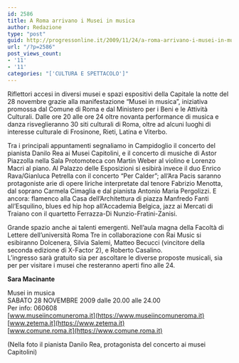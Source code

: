 ```yaml
---
id: 2586
title: A Roma arrivano i Musei in musica
author: Redazione
type: "post"
guid: http://progressonline.it/2009/11/24/a-roma-arrivano-i-musei-in-musica/
url: "/?p=2586"
post_views_count:
- '11'
- '11'
categories: "['CULTURA E SPETTACOLO']"
---
```


Riflettori accesi in diversi musei e spazi espositivi della Capitale la notte del 28 novembre grazie alla manifestazione “Musei in musica”, iniziativa promossa dal Comune di Roma e dal Ministero per i Beni e le Attività Culturali. Dalle ore 20 alle ore 24 oltre novanta performance di musica e danza risveglieranno 30 siti culturali di Roma, oltre ad alcuni luoghi di interesse culturale di Frosinone, Rieti, Latina e Viterbo.

Tra i principali appuntamenti segnaliamo in Campidoglio il concerto del pianista Danilo Rea ai Musei Capitolini, e il concerto di musiche di Astor Piazzolla nella Sala Protomoteca con Martin Weber al violino e Lorenzo Macri al piano. Al Palazzo delle Esposizioni si esibirà invece il duo Enrico Rava/Gianluca Petrella con il concerto “Per Calder”; all’Ara Pacis saranno protagoniste arie di opere liriche interpretate dal tenore Fabrizio Menotta, dal soprano Carmela Cimaglia e dal pianista Antonio Maria Pergolizzi. E ancora: flamenco alla Casa dell’Architettura di piazza Manfredo Fanti all’Esquilino, blues ed hip hop all’Accademia Belgica, jazz ai Mercati di Traiano con il quartetto Ferrazza-Di Nunzio-Fratini-Zanisi.

Grande spazio anche ai talenti emergenti. Nell’aula magna della Facoltà di Lettere dell’università Roma Tre in collaborazione con Rai Music si esibiranno Dolcenera, Silvia Salemi, Matteo Becucci (vincitore della seconda edizione di X-Factor 2), e Roberto Casalino.  
L’ingresso sarà gratuito sia per ascoltare le diverse proposte musicali, sia per per visitare i musei che resteranno aperti fino alle 24.

**Sara Macinante**

Musei in musica  
SABATO 28 NOVEMBRE 2009 dalle 20.00 alle 24.00  
Per info: 060608   
[www.museiincomuneroma.it](https://www.museiincomuneroma.it)   
[www.zetema.it](https://www.zetema.it)   
[www.comune.roma.it](https://www.comune.roma.it)

(Nella foto il pianista Danilo Rea, protagonista del concerto ai musei Capitolini)